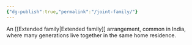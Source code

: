 ```yaml
---
{"dg-publish":true,"permalink":"/joint-family/"}
---
```


An [[Extended family\|Extended family]] arrangement, common in India, where many generations live together in the same home residence. 